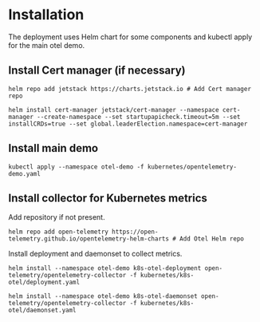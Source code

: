 # Installation

The deployment uses Helm chart for some components and kubectl apply for the main otel demo. 

## Install Cert manager (if necessary)

```
helm repo add jetstack https://charts.jetstack.io # Add Cert manager repo

helm install cert-manager jetstack/cert-manager --namespace cert-manager --create-namespace --set startupapicheck.timeout=5m --set installCRDs=true --set global.leaderElection.namespace=cert-manager
```

## Install main demo

```
kubectl apply --namespace otel-demo -f kubernetes/opentelemetry-demo.yaml
```

## Install collector for Kubernetes metrics

Add repository if not present. 

```
helm repo add open-telemetry https://open-telemetry.github.io/opentelemetry-helm-charts # Add Otel Helm repo
```

Install deployment and daemonset to collect metrics. 

```
helm install --namespace otel-demo k8s-otel-deployment open-telemetry/opentelemetry-collector -f kubernetes/k8s-otel/deployment.yaml 

helm install --namespace otel-demo k8s-otel-daemonset open-telemetry/opentelemetry-collector -f kubernetes/k8s-otel/daemonset.yaml
```

